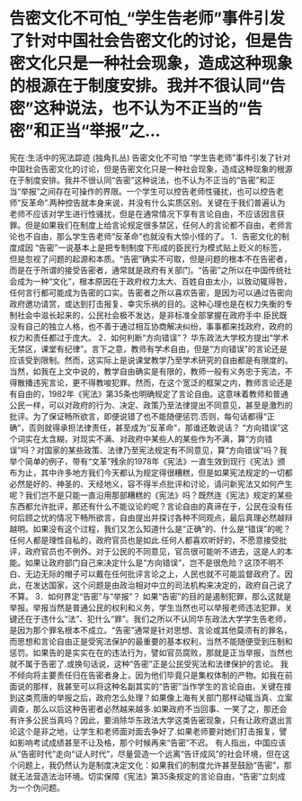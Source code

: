# 告密文化不可怕_“学生告老师”事件引发了针对中国社会告密文化的讨论，但是告密文化只是一种社会现象，造成这种现象的根源在于制度安排。我并不很认同“告密”这种说法，也不认为不正当的“告密”和正当“举报”之...

宪在:生活中的宪法踪迹 (独角扎丛)
告密文化不可怕
“学生告老师”事件引发了针对中国社会告密文化的讨论，但是告密文化只是一种社会现象，造成这种现象的根源在于制度安排。我并不很认同“告密”这种说法，也不认为不正当的“告密”和正当“举报”之间存在可操作的界限。一个学生可以控告老师性骚扰，也可以控告老师“反革命”.两种控告就本身来说，并没有什么实质区别。关键在于我们普遍认为老师不应该对学生进行性骚扰，但是在通常情况下享有言论自由，不应该因言获罪。但是如果我们在制度上给言论规定很多禁区，任何人的言论都不自由，老师言论也不自由，那么学生告老师“反革命”也就没有大惊小怪的了。
1．告密文化的制度成因
“告密”一说基本上是把专制制度下形成的臣民行为模式贴上贬义的标签，但是忽视了问题的起源和本质。“告密”确实不可取，但是问题的根本不在告密者，而是在于所谓的接受告密者，通常就是政府有关部门。“告密”之所以在中国传统社会成为一种“文化”，根本原因在于政府权力太大、百姓自由太小，以致动辄得咎，任何言行都可能成为告密的口实。告密者之所以喜欢告密，是因为可以通过告密向政府邀功请赏，或达到打击报复、幸灾乐祸的目的。这种心理也是在权力失衡的专制社会中滋长起来的，公民社会极不发达，是非标准全部掌握在政府手中.臣民既没有自己的独立人格，也不善于通过相互协商解决纠纷，事事都来找政府，政府的权力和责任都过于庞大。
2．如何判断“方向错误”？
华东政法大学校方提出“学术无禁区，课堂有纪律”。言下之意，教师有学术自由，但是“方向错误”的言论还是应该受到限制。然而，这实际上是说课堂教学乃至学术研究的自由都是有限度的。当然，如我在上文中说的，教学自由确实是有限的，教师一般有义务忠于宪法，不得散播违宪言论，更不得教唆犯罪。然而，在这个宽泛的框架之内，教师言论还是有自由的，1982年《宪法》第35条也明确规定了言论自由。这意味着教师和普通公民一样，可以对政府的行为、决定、政策乃至法律提出不同意见，甚至是激烈的批评。为了保证畅所欲言，即便说错了也不能随便惩罚.否则，每句话都得“正确”，否则就得承担法律责任，甚至成为“反革命”，那谁还敢说话？
“方向错误”这个词实在太含糊，对现实不满、对政府中某些人的某些作为不满，算“方向错误”吗？对国家的某些政策、法律乃至宪法规定有不同意见，算“方向错误”吗？我举个简单的例子，带有“文革”残余的1978年《宪法》一直生效到现行《宪法》颁布为止，其中许多地方我们今天都认为规定得很糟糕，但是如果宪法规定的一切都必然是好的、神圣的、天经地义，容不得半点批评和讨论，请问新宪法又如何产生呢？我们岂不是只能一直沿用那部糟糕的《宪法》吗？既然连《宪法》规定的某些东西都允许批评，那还有什么不能议论的呢？言论自由的真谛在于，公民在没有任何后顾之忧的情况下畅所欲言，自由提出并探讨各种不同观点，最后真理必然越辩越明。如果没有这个过程，我们又怎么知道什么是“正确”的、什么是“错误”的呢？
任何人都是理性自私的，政府官员也是如此.任何人都喜欢听好的，不愿意接受批评，政府官员也不例外。对于公民的不同意见，官员很可能听不进去，这是人的本能。如果让政府部门自己来决定什么是“方向错误”，岂不是很危险？这顶不明不白、无边无际的帽子可以戴在任何批评言论之上，人民也就不可能监督政府了。因此，在发达国家，这个问题是由政治相对中立的司法机构来决定的，政府自己说了不算。
3．如何界定“告密”与“举报”？
如果“告密”的目的是遏制犯罪，那么这就是举报。举报当然是普通公民的权利和义务，学生当然也可以举报老师违法犯罪，关键还在于违什么“法”、犯什么“罪”。我们之所以不认同华东政法大学学生告老师，是因为那个罪名根本不成立。“告密”通常是针对思想、言论或其他莫须有的罪名，而思想和言论自由正是受宪法保护的最重要的基本权利，当然不能随便受到压制和惩罚。如果告的是实实在在的违法行为，譬如官员腐败，那就是正当举报，当然也就不属于告密了.或换句话说，这种“告密”正是公民受宪法和法律保护的言论。
我不倾向将主要责任归在告密者身上，因为他们毕竟只是集权体制的产物。如我在前面说的那样，我甚至可以将这种名副其实的“告密”当作学生的言论自由。关键在接到这类荒唐的举报之后，政府怎么处理？如果像上海有关部门那样动辄当真、立案调查，那么以后这种告密者必然越来越多.如果政府不当回事、一笑了之，那还会有许多公民当真吗？因此，要消除华东政法大学这类告密现象，只有让政府退出言论这个是非之地，让学生和老师面对面去争好了.如果老师要对她们打击报复，譬如影响考试成绩甚至不让及格，那个时候再来“告密”不迟。
有人指出，中国应该从“告密时代”走向“证人时代”，尽量营造一个远离“告讦成风”的社会环境，但在这个问题上，我仍然认为是制度决定文化：如果我们的制度允许甚至鼓励“告密”，那就无法营造法治环境。切实保障《宪法》第35条规定的言论自由，“告密”立刻成为一个伪问题。